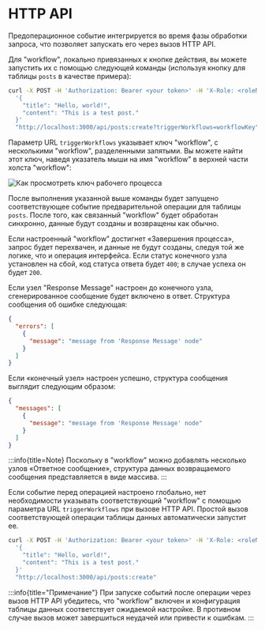 # HTTP API

Предоперационное событие интегрируется во время фазы обработки запроса, что позволяет запускать его через вызов HTTP API.

Для "workflow", локально привязанных к кнопке действия, вы можете запустить их с помощью следующей команды (используя кнопку для таблицы `posts` в качестве примера):

```bash
curl -X POST -H 'Authorization: Bearer <your token>' -H 'X-Role: <roleName>' -d \
  '{
    "title": "Hello, world!",
    "content": "This is a test post."
  }'
  "http://localhost:3000/api/posts:create?triggerWorkflows=workflowKey"
```
Параметр URL `triggerWorkflows` указывает ключ "workflow", с несколькими "workflow", разделенными запятыми. Вы можете найти этот ключ, наведя указатель мыши на имя "workflow" в верхней части холста "workflow":

![Как просмотреть ключ рабочего процесса](https://static-docs.nocobase.com/20240426135108.png)

После выполнения указанной выше команды будет запущено соответствующее событие предварительной операции для таблицы `posts`. После того, как связанный "workflow" будет обработан синхронно, данные будут созданы и возвращены как обычно.

Если настроенный "workflow" достигнет «Завершения процесса», запрос будет перехвачен, и данные не будут созданы, следуя той же логике, что и операция интерфейса. Если статус конечного узла установлен на сбой, код статуса ответа будет `400`; в случае успеха он будет `200`.

Если узел "Response Message" настроен до конечного узла, сгенерированное сообщение будет включено в ответ. Структура сообщения об ошибке следующая:

```json
{
  "errors": [
    {
      "message": "message from 'Response Message' node"
    }
  ]
}
```

Если «конечный узел» настроен успешно, структура сообщения выглядит следующим образом:

```json
{
  "messages": [
    {
      "message": "message from 'Response Message' node"
    }
  ]
}
```

:::info{title=Note}
Поскольку в "workflow" можно добавлять несколько узлов «Ответное сообщение», структура данных возвращаемого сообщения представляется в виде массива.
:::

Если событие перед операцией настроено глобально, нет необходимости указывать соответствующий "workflow" с помощью параметра URL `triggerWorkflows` при вызове HTTP API. Простой вызов соответствующей операции таблицы данных автоматически запустит ее.

```bash
curl -X POST -H 'Authorization: Bearer <your token>' -H 'X-Role: <roleName>' -d \
  '{
    "title": "Hello, world!",
    "content": "This is a test post."
  }'
  "http://localhost:3000/api/posts:create"
```

:::info{title="Примечание"}
При запуске событий после операции через вызов HTTP API убедитесь, что "workflow" включен и конфигурация таблицы данных соответствует ожидаемой настройке. В противном случае вызов может завершиться неудачей или привести к ошибкам.
:::
